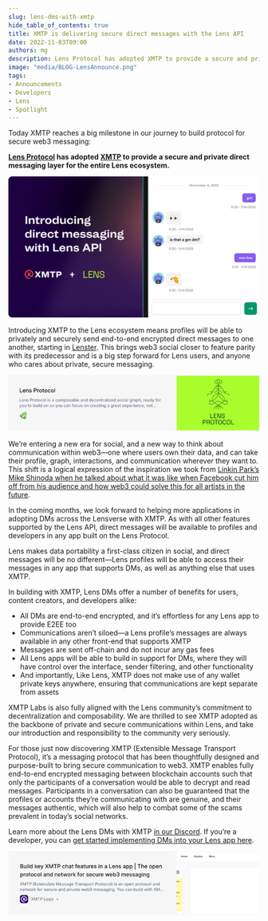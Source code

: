 ```yaml
---
slug: lens-dms-with-xmtp
hide_table_of_contents: true
title: XMTP is delivering secure direct messages with the Lens API
date: 2022-11-03T09:00
authors: mg
description: Lens Protocol has adopted XMTP to provide a secure and private direct messaging layer for the entire Lens ecosystem.
image: "media/BLOG-LensAnnounce.png"
tags:
- Announcements
- Developers
- Lens
- Spotlight
---
```


Today XMTP reaches a big milestone in our journey to build protocol for secure web3 messaging:

**[Lens Protocol](https://lens.xyz/) has adopted [XMTP](/docs/dev-concepts/introduction) to provide a secure and private direct messaging layer for the entire Lens ecosystem.**

![](media/BLOG-LensAnnounce.png)

<!--truncate-->

Introducing XMTP to the Lens ecosystem means profiles will be able to privately and securely send end-to-end encrypted direct messages to one another, starting in [Lenster](https://lenster.xyz/). This brings web3 social closer to feature parity with its predecessor and is a big step forward for Lens users, and anyone who cares about private, secure messaging.

[![](media/lens-protocol-card.png)](https://lens.xyz/)

We’re entering a new era for social, and a new way to think about communication within web3—one where users own their data, and can take their profile, graph, interactions, and communication wherever they want to. This shift is a logical expression of the inspiration we took from [Linkin Park’s Mike Shinoda when he talked about what it was like when Facebook cut him off from his audience and how web3 could solve this for all artists in the future](xmtp-origin-story).

In the coming months, we look forward to helping more applications in adopting DMs across the Lensverse with XMTP. As with all other features supported by the Lens API, direct messages will be available to profiles and developers in any app built on the Lens Protocol.

Lens makes data portability a first-class citizen in social, and direct messages will be no different—Lens profiles will be able to access their messages in any app that supports DMs, as well as anything else that uses XMTP.

In building with XMTP, Lens DMs offer a number of benefits for users, content creators, and developers alike:

- All DMs are end-to-end encrypted, and it’s effortless for any Lens app to provide E2EE too
- Communications aren’t siloed—a Lens profile’s messages are always available in any other front-end that supports XMTP
- Messages are sent off-chain and do not incur any gas fees
- All Lens apps will be able to build in support for DMs, where they will have control over the interface, sender filtering, and other functionality
- And importantly, Like Lens, XMTP does not make use of any wallet private keys anywhere, ensuring that communications are kept separate from assets

XMTP Labs is also fully aligned with the Lens community’s commitment to decentralization and composability. We are thrilled to see XMTP adopted as the backbone of private and secure communications within Lens, and take our introduction and responsibility to the community very seriously.

For those just now discovering XMTP (Extensible Message Transport Protocol), it’s a messaging protocol that has been thoughtfully designed and purpose-built to bring secure communication to web3. XMTP enables fully end-to-end encrypted messaging between blockchain accounts such that only the participants of a conversation would be able to decrypt and read messages. Participants in a conversation can also be guaranteed that the profiles or accounts they’re communicating with are genuine, and their messages authentic, which will also help to combat some of the scams prevalent in today’s social networks.

Learn more about the Lens DMs with XMTP [in our Discord](https://discord.gg/xmtp). If you’re a developer, you can [get started implementing DMs into your Lens app here](https://xmtp.to/lens-quickstart).

[![](media/build-key-xmtp-features-doc-card.png)](https://xmtp.to/lens-quickstart)
